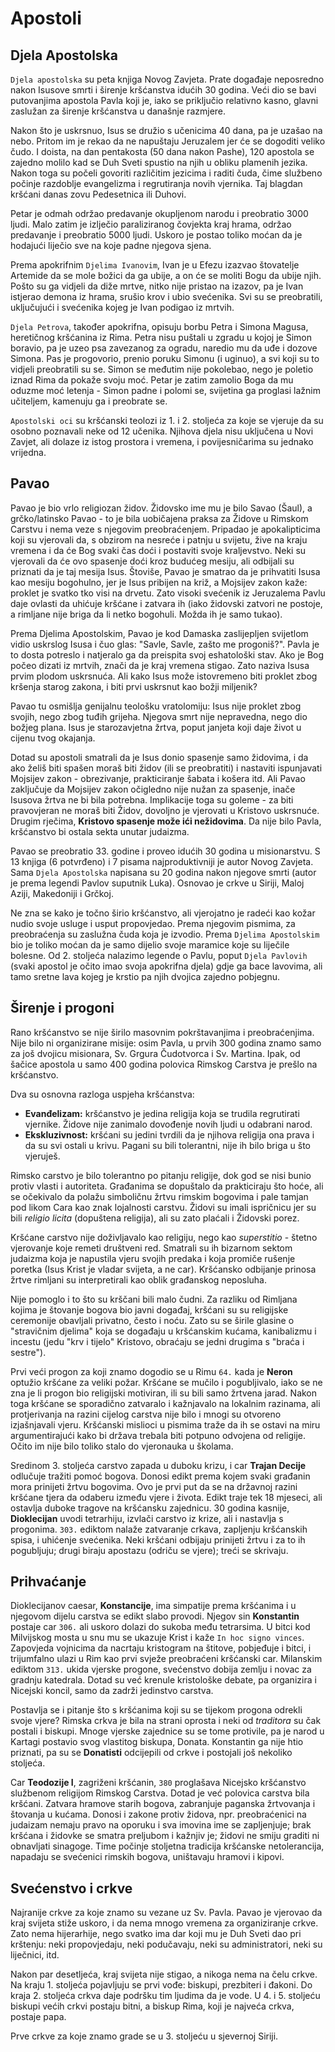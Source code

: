 # Apostoli

## Djela Apostolska

`Djela apostolska` su peta knjiga Novog Zavjeta. Prate događaje neposredno nakon Isusove smrti i širenje kršćanstva idućih 30 godina. Veći dio se bavi putovanjima apostola Pavla koji je, iako se priključio relativno kasno, glavni zaslužan za širenje kršćanstva u današnje razmjere.

Nakon što je uskrsnuo, Isus se družio s učenicima 40 dana, pa je uzašao na nebo. Pritom im je rekao da ne napuštaju Jeruzalem jer će se dogoditi veliko čudo. I doista, na dan pentakosta (50 dana nakon Pashe), 120 apostola se zajedno molilo kad se Duh Sveti spustio na njih u obliku plamenih jezika. Nakon toga su počeli govoriti različitim jezicima i raditi čuda, čime službeno počinje razdoblje evangelizma i regrutiranja novih vjernika. Taj blagdan kršćani danas zovu Pedesetnica ili Duhovi.

Petar je odmah održao predavanje okupljenom narodu i preobratio 3000 ljudi. Malo zatim je izlječio paraliziranog čovjekta kraj hrama, održao predavanje i preobratio 5000 ljudi. Uskoro je postao toliko moćan da je hodajući liječio sve na koje padne njegova sjena.

Prema apokrifnim `Djelima Ivanovim`, Ivan je u Efezu izazvao štovatelje Artemide da se mole božici da ga ubije, a on će se moliti Bogu da ubije njih. Pošto su ga vidjeli da diže mrtve, nitko nije pristao na izazov, pa je Ivan istjerao demona iz hrama, srušio krov i ubio svećenika. Svi su se preobratili, uključujući i svećenika kojeg je Ivan podigao iz mrtvih.

`Djela Petrova`, također apokrifna, opisuju borbu Petra i Simona Magusa, heretičnog kršćanina iz Rima. Petra nisu puštali u zgradu u kojoj je Simon boravio, pa je uzeo psa zavezanog za ogradu, naredio mu da uđe i dozove Simona. Pas je progovorio, prenio poruku Simonu (i uginuo), a svi koji su to vidjeli preobratili su se. Simon se međutim nije pokolebao, nego je poletio iznad Rima da pokaže svoju moć. Petar je zatim zamolio Boga da mu oduzme moć letenja - Simon padne i polomi se, svijetina ga proglasi lažnim učiteljem, kamenuju ga i preobrate se.

`Apostolski oci` su kršćanski teolozi iz 1. i 2. stoljeća za koje se vjeruje da su osobno poznavali neke od 12 učenika. Njihova djela nisu uključena u Novi Zavjet, ali dolaze iz istog prostora i vremena, i povijesničarima su jednako vrijedna.

## Pavao

Pavao je bio vrlo religiozan židov. Židovsko ime mu je bilo Savao (Šaul), a grčko/latinsko Pavao - to je bila uobičajena praksa za Židove u Rimskom Carstvu i nema veze s njegovim preobraćenjem. Pripadao je apokalipticima koji su vjerovali da, s obzirom na nesreće i patnju u svijetu, žive na kraju vremena i da će Bog svaki čas doći i postaviti svoje kraljevstvo. Neki su vjerovali da će ovo spasenje doći kroz budućeg mesiju, ali odbijali su priznati da je taj mesija Isus. Štoviše, Pavao je smatrao da je prihvatiti Isusa kao mesiju bogohulno, jer je Isus pribijen na križ, a Mojsijev zakon kaže: proklet je svatko tko visi na drvetu. Zato visoki svećenik iz Jeruzalema Pavlu daje ovlasti da uhićuje kršćane i zatvara ih (iako židovski zatvori ne postoje, a rimljane nije briga da li netko bogohuli. Možda ih je samo tukao).

Prema Djelima Apostolskim, Pavao je kod Damaska zaslijepljen svijetlom vidio uskrslog Isusa i čuo glas: "Savle, Savle, zašto me progoniš?". Pavla je to dosta potreslo i natjeralo ga da preispita svoj eshatološki stav. Ako je Bog počeo dizati iz mrtvih, znači da je kraj vremena stigao. Zato naziva Isusa prvim plodom uskrsnuća. Ali kako Isus može istovremeno biti proklet zbog kršenja starog zakona, i biti prvi uskrsnut kao božji miljenik?

Pavao tu osmišlja genijalnu teološku vratolomiju: Isus nije proklet zbog svojih, nego zbog tuđih grijeha. Njegova smrt nije nepravedna, nego dio božjeg plana. Isus je starozavjetna žrtva, poput janjeta koji daje život u cijenu tvog okajanja.

Dotad su apostoli smatrali da je Isus donio spasenje samo židovima, i da ako želiš biti spašen moraš biti židov (ili se preobratiti) i nastaviti ispunjavati Mojsijev zakon - obrezivanje, prakticiranje šabata i košera itd. Ali Pavao zaključuje da Mojsijev zakon očigledno nije nužan za spasenje, inače Isusova žrtva ne bi bila potrebna. Implikacije toga su goleme - za biti pravovjeran ne moraš biti Židov, dovoljno je vjerovati u Kristovo uskrsnuće. Drugim rječima, **Kristovo spasenje može ići nežidovima**. Da nije bilo Pavla, kršćanstvo bi ostala sekta unutar judaizma.

Pavao se preobratio 33. godine i proveo idućih 30 godina u misionarstvu. S 13 knjiga (6 potvrđeno) i 7 pisama najproduktivniji je autor Novog Zavjeta. Sama `Djela Apostolska` napisana su 20 godina nakon njegove smrti (autor je prema legendi Pavlov suputnik Luka). Osnovao je crkve u Siriji, Maloj Aziji, Makedoniji i Grčkoj.

Ne zna se kako je točno širio kršćanstvo, ali vjerojatno je radeći kao kožar nudio svoje usluge i usput propovjedao. Prema njegovim pismima, za preobraćenja su zaslužna čuda koja je izvodio. Prema `Djelima Apostolskim` bio je toliko moćan da je samo dijelio svoje maramice koje su liječile bolesne. Od 2. stoljeća nalazimo legende o Pavlu, poput `Djela Pavlovih` (svaki apostol je očito imao svoja apokrifna djela) gdje ga bace lavovima, ali tamo sretne lava kojeg je krstio pa njih dvojica zajedno pobjegnu.

## Širenje i progoni

Rano kršćanstvo se nije širilo masovnim pokrštavanjima i preobraćenjima. Nije bilo ni organizirane misije: osim Pavla, u prvih 300 godina znamo samo za još dvojicu misionara, Sv. Grgura Čudotvorca i Sv. Martina. Ipak, od šačice apostola u samo 400 godina polovica Rimskog Carstva je prešlo na kršćanstvo.

Dva su osnovna razloga uspjeha kršćanstva:
* **Evanđelizam:** kršćanstvo je jedina religija koja se trudila regrutirati vjernike. Židove nije zanimalo dovođenje novih ljudi u odabrani narod.
* **Ekskluzivnost:** kršćani su jedini tvrdili da je njihova religija ona prava i da su svi ostali u krivu. Pagani su bili tolerantni, nije ih bilo briga u što vjeruješ.

Rimsko carstvo je bilo tolerantno po pitanju religije, dok god se nisi bunio protiv vlasti i autoriteta. Građanima se dopuštalo da prakticiraju što hoće, ali se očekivalo da polažu simboličnu žrtvu rimskim bogovima i pale tamjan pod likom Cara kao znak lojalnosti carstvu. Židovi su imali ispričnicu jer su bili *religio licita* (dopuštena religija), ali su zato plaćali i Židovski porez.

Kršćane carstvo nije doživljavalo kao religiju, nego kao *superstitio* - štetno vjerovanje koje remeti društveni red. Smatrali su ih bizarnom sektom judaizma koja je napustila vjeru svojih predaka i koja promiče rušenje poretka (Isus Krist je vladar svijeta, a ne car). Kršćansko odbijanje prinosa žrtve rimljani su interpretirali kao oblik građanskog neposluha.

Nije pomoglo i to što su krščani bili malo čudni. Za razliku od Rimljana kojima je štovanje bogova bio javni događaj, kršćani su su religijske ceremonije obavljali privatno, često i noću. Zato su se širile glasine o "stravičnim djelima" koja se događaju u kršćanskim kućama, kanibalizmu i incestu (jedu "krv i tijelo" Kristovo, obraćaju se jedni drugima s "braća i sestre").

Prvi veći progon za koji znamo dogodio se u Rimu `64.` kada je **Neron** optužio kršćane za veliki požar. Kršćane se mučilo i pogubljivalo, iako se ne zna je li progon bio religijski motiviran, ili su bili samo žrtvena jarad. Nakon toga kršćane se sporadično zatvaralo i kažnjavalo na lokalnim razinama, ali protjerivanja na razini cijelog carstva nije bilo i mnogi su otvoreno izjašnjavali vjeru. Kršćanski mislioci u pismima traže da ih se ostavi na miru argumentirajući kako bi država trebala biti potpuno odvojena od religije. Očito im nije bilo toliko stalo do vjeronauka u školama.

Sredinom 3. stoljeća carstvo zapada u duboku krizu, i car **Trajan Decije** odlučuje tražiti pomoć bogova. Donosi edikt prema kojem svaki građanin mora prinijeti žrtvu bogovima. Ovo je prvi put da se na državnoj razini kršćane tjera da odaberu između vjere i života. Edikt traje tek 18 mjeseci, ali ostavlja duboke tragove na kršćansku zajednicu. 30 godina kasnije, **Dioklecijan** uvodi tetrarhiju, izvlači carstvo iz krize, ali i nastavlja s progonima. `303.` ediktom nalaže zatvaranje crkava, zapljenju kršćanskih spisa, i uhićenje svećenika. Neki kršćani odbijaju prinijeti žrtvu i za to ih pogubljuju; drugi biraju apostazu (odriču se vjere); treći se skrivaju.

## Prihvaćanje

Dioklecijanov caesar, **Konstancije**, ima simpatije prema kršćanima i u njegovom dijelu carstva se edikt slabo provodi. Njegov sin **Konstantin** postaje car `306.` ali uskoro dolazi do sukoba među tetrarsima. U bitci kod Milvijskog mosta u snu mu se ukazuje Krist i kaže `In hoc signo vinces`. Zapovjeda vojnicima da nacrtaju kristogram na štitove, pobjeđuje i bitci, i trijumfalno ulazi u Rim kao prvi svježe preobraćeni kršćanski car. Milanskim ediktom `313.` ukida vjerske progone, svećenstvo dobija zemlju i novac za gradnju katedrala. Dotad su već krenule kristološke debate, pa organizira i Nicejski koncil, samo da zadrži jedinstvo carstva.

Postavlja se i pitanje što s kršćanima koji su se tijekom progona odrekli svoje vjere? Rimska crkva je bila na strani oprosta i neki od *traditora* su čak postali i biskupi. Mnoge vjerske zajednice su se tome protivile, pa je narod u Kartagi postavio svog vlastitog biskupa, Donata. Konstantin ga nije htio priznati, pa su se **Donatisti** odcijepili od crkve i postojali još nekoliko stoljeća.

Car **Teodozije I**, zagriženi kršćanin, `380` proglašava Nicejsko kršćanstvo službenom religijom Rimskog Carstva. Dotad je već polovica carstva bila kršćani. Zatvara hramove starih bogova, zabranjuje paganska žrtvovanja i štovanja u kućama. Donosi i zakone protiv židova, npr. preobraćenici na judaizam nemaju pravo na oporuku i sva imovina ime se zapljenjuje; brak kršćana i židovke se smatra preljubom i kažnjiv je; židovi ne smiju graditi ni obnavljati sinagoge. Time počinje stoljetna tradicija kršćanske netolerancija, napadaju se svećenici rimskih bogova, uništavaju hramovi i kipovi.

## Svećenstvo i crkve

Najranije crkve za koje znamo su vezane uz Sv. Pavla. Pavao je vjerovao da kraj svijeta stiže uskoro, i da nema mnogo vremena za organiziranje crkve. Zato nema hijerarhije, nego svatko ima dar koji mu je Duh Sveti dao pri krštenju: neki propovjedaju, neki podučavaju, neki su administratori, neki su liječnici, itd.

Nakon par desetljeća, kraj svijeta nije stigao, a nikoga nema na čelu crkve. Na kraju 1. stoljeća pojavljuju se prvi vođe: biskupi, prezbiteri i đakoni. Do kraja 2. stoljeća crkva daje podršku tim ljudima da je vode. U 4. i 5. stoljeću biskupi većih crkvi postaju bitni, a biskup Rima, koji je najveća crkva, postaje papa.

Prve crkve za koje znamo grade se u 3. stoljeću u sjevernoj Siriji.
